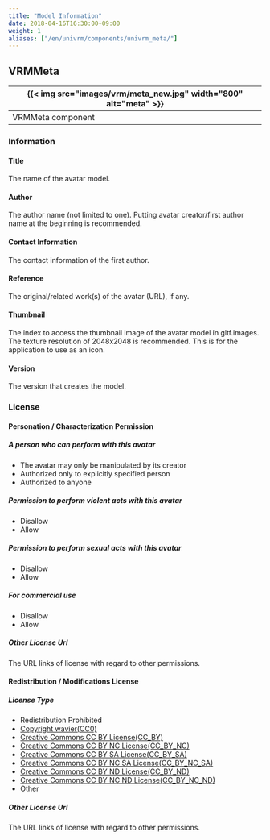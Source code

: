 ```yaml
---
title: "Model Information"
date: 2018-04-16T16:30:00+09:00
weight: 1
aliases: ["/en/univrm/components/univrm_meta/"]
---
```


## VRMMeta

|{{< img src="images/vrm/meta_new.jpg" width="800" alt="meta" >}}|
|-----|
|VRMMeta component|

### Information
#### Title
The name of the avatar model.

#### Author
The author name (not limited to one). Putting avatar creator/first author name at the beginning is recommended.

#### Contact Information
The contact information of the first author.

#### Reference
The original/related work(s) of the avatar (URL), if any.

#### Thumbnail
The index to access the thumbnail image of the avatar model in gltf.images. The texture resolution of 2048x2048 is recommended. This is for the application to use as an icon.

#### Version
The version that creates the model.

### License
#### Personation / Characterization Permission
##### A person who can perform with this avatar
* The avatar may only be manipulated by its creator
* Authorized only to explicitly specified person
* Authorized to anyone

##### Permission to perform violent acts with this avatar
* Disallow
* Allow

##### Permission to perform sexual acts with this avatar
* Disallow
* Allow

##### For commercial use
* Disallow
* Allow

##### Other License Url
The URL links of license with regard to other permissions.

#### Redistribution / Modifications License
##### License Type
* Redistribution Prohibited
* [Copyright wavier(CC0)](https://creativecommons.org/publicdomain/zero/1.0/deed.ja)
* [Creative Commons CC BY License(CC_BY)](https://creativecommons.org/licenses/by/4.0/deed.ja)
* [Creative Commons CC BY NC License(CC_BY_NC)](https://creativecommons.org/licenses/by-nc/4.0/deed.ja)
* [Creative Commons CC BY SA License(CC_BY_SA)](https://creativecommons.org/licenses/by-sa/4.0/deed.ja)
* [Creative Commons CC BY NC SA License(CC_BY_NC_SA)](https://creativecommons.org/licenses/by-nc-sa/4.0/deed.ja)
* [Creative Commons CC BY ND License(CC_BY_ND)](https://creativecommons.org/licenses/by-nd/4.0/deed.ja)
* [Creative Commons CC BY NC ND License(CC_BY_NC_ND)](https://creativecommons.org/licenses/by-nc-nd/4.0/deed.ja)
* Other

##### Other License Url
The URL links of license with regard to other permissions.
